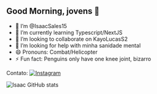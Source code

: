 ## Good Morning, jovens 👋

- 🔭 I’m @IsaacSales15 
- 🌱 I’m currently learning Typescript/NextJS
- 💞️ I’m looking to collaborate on KayoLucasS2
- 🤔 I’m looking for help with minha sanidade mental
- 😄 Pronouns: Combat/Helicopter
- ⚡ Fun fact: Penguins only have one knee joint, bizarro

Contato:
[![Instagram](https://img.shields.io/badge/Instagram-E4405F?style=for-the-badge&logo=instagram&logoColor=white)](https://www.instagram.com/isaac_salless/)

![Isaac GitHub stats](https://github-readme-stats.vercel.app/api?username=IsaacSales15&show_icons=true&theme=tokyonight)
